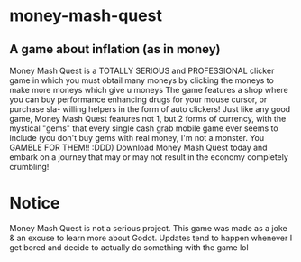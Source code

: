 # money-mash-quest
## A game about inflation (as in money)

Money Mash Quest is a TOTALLY SERIOUS and PROFESSIONAL clicker game in which you must obtail many moneys by clicking the moneys to make more moneys which give u moneys
The game features a shop where you can buy performance enhancing drugs for your mouse cursor, or purchase sla- willing helpers in the form of auto clickers!
Just like any good game, Money Mash Quest features not 1, but 2 forms of currency, with the mystical "gems" that every single cash grab mobile game ever seems to include (you don't buy gems with real money, I'm not a monster. You GAMBLE FOR THEM!! :DDD)
Download Money Mash Quest today and embark on a journey that may or may not result in the economy completely crumbling!

# Notice
Money Mash Quest is not a serious project. This game was made as a joke & an excuse to learn more about Godot. Updates tend to happen whenever I get bored and decide to actually do something with the game lol

